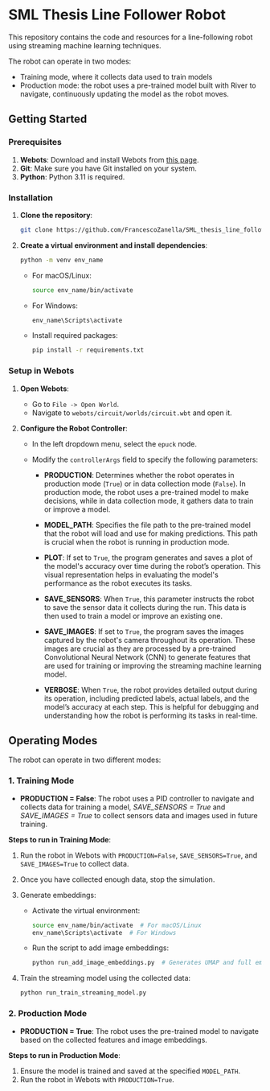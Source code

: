 
# SML Thesis Line Follower Robot

This repository contains the code and resources for a line-following robot using streaming machine learning techniques. 

The robot can operate in two modes: 
- Training mode, where it collects data used to train models
- Production mode: the robot uses a pre-trained model built with River to navigate, continuously updating the model as the robot moves.

## Getting Started

### Prerequisites

1. **Webots**: Download and install Webots from [this page](https://cyberbotics.com/).
2. **Git**: Make sure you have Git installed on your system.
3. **Python**: Python 3.11 is required.

### Installation

1. **Clone the repository**:

    ```bash
    git clone https://github.com/FrancescoZanella/SML_thesis_line_follower_robot.git
    ```

2. **Create a virtual environment and install dependencies**:

    ```bash
    python -m venv env_name
    ```

    - For macOS/Linux:
    
        ```bash
        source env_name/bin/activate
        ```

    - For Windows:
    
        ```bash
        env_name\Scripts\activate
        ```

    - Install required packages:

        ```bash
        pip install -r requirements.txt
        ```

### Setup in Webots

1. **Open Webots**:
    - Go to `File -> Open World`.
    - Navigate to `webots/circuit/worlds/circuit.wbt` and open it.

2. **Configure the Robot Controller**:
    - In the left dropdown menu, select the `epuck` node.
    - Modify the `controllerArgs` field to specify the following parameters:

        - **PRODUCTION**: Determines whether the robot operates in production mode (`True`) or in data collection mode (`False`). In production mode, the robot uses a pre-trained model to make decisions, while in data collection mode, it gathers data to train or improve a model.

        - **MODEL_PATH**: Specifies the file path to the pre-trained model that the robot will load and use for making predictions. This path is crucial when the robot is running in production mode.

        - **PLOT**: If set to `True`, the program generates and saves a plot of the model's accuracy over time during the robot’s operation. This visual representation helps in evaluating the model's performance as the robot executes its tasks.

        - **SAVE_SENSORS**: When `True`, this parameter instructs the robot to save the sensor data it collects during the run. This data is then used to train a model or improve an existing one.

        - **SAVE_IMAGES**: If set to `True`, the program saves the images captured by the robot's camera throughout its operation. These images are crucial as they are processed by a pre-trained Convolutional Neural Network (CNN) to generate features that are used for training or improving the streaming machine learning model.

        - **VERBOSE**: When `True`, the robot provides detailed output during its operation, including predicted labels, actual labels, and the model’s accuracy at each step. This is helpful for debugging and understanding how the robot is performing its tasks in real-time.

## Operating Modes

The robot can operate in two different modes:

### 1. Training Mode

- **PRODUCTION = False**: The robot uses a PID controller to navigate and collects data for training a model, *SAVE_SENSORS = True* and *SAVE_IMAGES = True* to collect sensors data and images used in future training.

**Steps to run in Training Mode**:
1. Run the robot in Webots with `PRODUCTION=False`, `SAVE_SENSORS=True`, and `SAVE_IMAGES=True` to collect data.
2. Once you have collected enough data, stop the simulation.
3. Generate embeddings:

    - Activate the virtual environment:

        ```bash
        source env_name/bin/activate  # For macOS/Linux
        env_name\Scripts\activate  # For Windows
        ```

    - Run the script to add image embeddings:

        ```bash
        python run_add_image_embeddings.py  # Generates UMAP and full embeddings
        ```

4. Train the streaming model using the collected data:

    ```bash
    python run_train_streaming_model.py
    ```

### 2. Production Mode

- **PRODUCTION = True**: The robot uses the pre-trained model to navigate based on the collected features and image embeddings.

**Steps to run in Production Mode**:
1. Ensure the model is trained and saved at the specified `MODEL_PATH`.
2. Run the robot in Webots with `PRODUCTION=True`.


